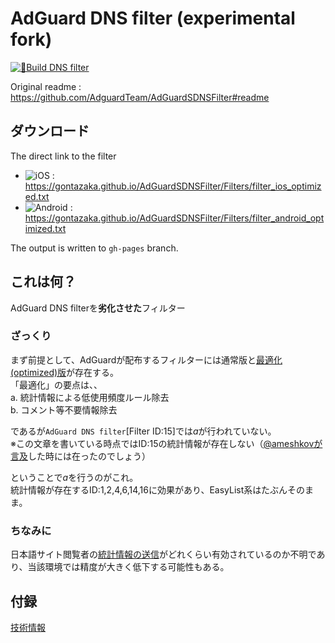 # AdGuard DNS filter (experimental fork)

[![🔨Build DNS filter](https://github.com/gontazaka/AdGuardSDNSFilter/actions/workflows/workflow.yaml/badge.svg)](https://github.com/gontazaka/AdGuardSDNSFilter/actions/workflows/workflow.yaml)

Original readme : https://github.com/AdguardTeam/AdGuardSDNSFilter#readme  

## ダウンロード

The direct link to the filter  
- ![iOS :](https://img.shields.io/badge/iOS-black?style=flat&logo=apple) https://gontazaka.github.io/AdGuardSDNSFilter/Filters/filter_ios_optimized.txt
- ![Android :](https://img.shields.io/badge/Android-whitesmoke?style=flat&logo=android) https://gontazaka.github.io/AdGuardSDNSFilter/Filters/filter_android_optimized.txt

The output is written to `gh-pages` branch.

## これは何？

AdGuard DNS filterを**劣化させた**フィルター

### ざっくり

まず前提として、AdGuardが配布するフィルターには通常版と[最適化(optimized)版](https://kb.adguard.com/en/general/how-to-create-your-own-ad-filters#hints-1)が存在する。  
「最適化」の要点は、、  
a. 統計情報による低使用頻度ルール除去  
b. コメント等不要情報除去  

であるが`AdGuard DNS filter`[Filter ID:15]では*a*が行われていない。  
※この文章を書いている時点ではID:15の統計情報が存在しない（[@ameshkovが言及](https://github.com/AdguardTeam/AdGuardSDNSFilter/issues/603#issuecomment-787500587)した時には在ったのでしょう）  
  
ということで*a*を行うのがこれ。  
統計情報が存在するID:1,2,4,6,14,16に効果があり、EasyList系はたぶんそのまま。

### ちなみに

日本語サイト閲覧者の[統計情報の送信](https://kb.adguard.com/en/general/filter-rules-statistics)がどれくらい有効されているのか不明であり、当該環境では精度が大きく低下する可能性もある。

## 付録
[技術情報](./documents/technical.md)
